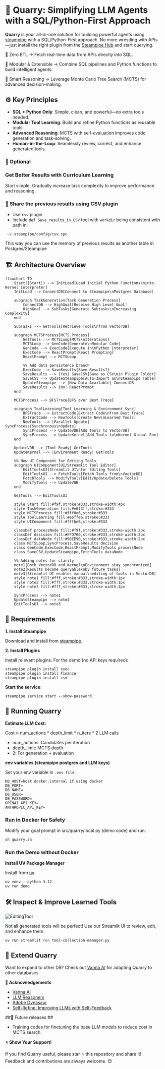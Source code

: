 # 🚀 Quarry: Simplifying LLM Agents with a SQL/Python-First Approach

**Quarry** is your all-in-one solution for building powerful agents using [steampipe](https://steampipe.io/) with a SQL/Python-First approach.
No more wrestling with APIs—just install the right plugin from the [Steampipe Hub](https://hub.steampipe.io/) and start querying.

🔎 Zero ETL → Fetch real-time data from APIs directly into SQL.

🔄 Modular & Extensible → Combine SQL pipelines and Python functions to build intelligent agents.

🧠 Smart Reasoning → Leverage Monte Carlo Tree Search (MCTS) for advanced decision-making.

## ⚙️ Key Principles
- **SQL + Python Only**: Simple, clean, and powerful—no extra tools needed.
- **Modular Tool Learning**: Build and refine Python functions as reusable tools. 
- **Advanced Reasoning**: MCTS with self-evaluation improves code generation and task-solving. 
- **Human-in-the-Loop**: Seamlessly review, correct, and enhance generated tools.

### 🌱  Optional

### Get Better Results with Curriculum Learning

Start simple. Gradually increase task complexity to improve performance and reasoning.

###  🔄 Share the previous results using CSV plugin

- Use `csv` plugin. 
- Include `def Save_results_in_CSV` tool with `workdir` being consistent with path in:

```
 ~/.steampipe/config/csv.spc
```

This way you can use the memory of previous results as another table in Postgres/Steampipe


## 🏗️ Architecture Overview

```mermaid
flowchart TD
    Start([Start]) --> InitLoad[Load Initial Python Functions\ninto Kernel Interpreter]
    InitLoad --> ConnectDB[Connect to Steampipe\nPostgres Database]
    
    subgraph TaskGeneration[Task Generation Process]
        ConnectDB --> HighGoal[Receive High Level Goal]
        HighGoal --> SubTasks[Generate Subtasks\nIncreasing Complexity]
    end
    
    SubTasks --> GetTools[Retrieve Tools\nfrom VectorDB]
    
    subgraph MCTSProcess[MCTS Process]
        GetTools --> MCTSLoop{MCTS\nIterations}
        MCTSLoop --> GenCode[Generate\nModular Code]
        GenCode --> ExecCode[Execute in\nPython Interpreter]
        ExecCode --> ReactPrompt[React Prompting]
        ReactPrompt --> MCTSLoop
        
        %% Add data persistence branch
        ExecCode --> SaveResults{Save Results?}
        SaveResults --> |Yes| SaveCSV[Save as CSV\nin Plugin Folder]
        SaveCSV --> UpdateSteampipe[Auto-Import as\nSteampipe Table]
        UpdateSteampipe --> |New Data Available| ConnectDB
        SaveResults --> |No| ReactPrompt
    end
    
    MCTSProcess --> BFSTrace[BFS over Best Trace]
    
    subgraph ToolLearning[Tool Learning & Environment Sync]
        BFSTrace --> ExtractCode[Extract Code\nfrom Best Trace]
        ExtractCode --> NewTools[Create New\nLearned Tools]
        NewTools --> |Parallel Update| SyncProcess{Synchronous\nUpdate}
        SyncProcess --> UpdateVDB[Add Tools to VectorDB]
        SyncProcess --> UpdateKernel[Add Tools to\nKernel Global Env]
    end
    
    UpdateVDB --> |Tool Ready| GetTools
    UpdateKernel --> |Environment Ready| GetTools

    %% New UI Component for Editing Tools
    subgraph UIComponent[UI/Streamlit Tool Editor]
        EditToolsUI[Streamlit UI\nfor Editing Tools]
        EditToolsUI --> FetchTools[Fetch Tools from\nVectorDB]
        FetchTools --> ModifyTools[Edit/Update/Delete Tools]
        ModifyTools --> UpdateVDB
    end

    GetTools --> EditToolsUI

    style Start fill:#f9f,stroke:#333,stroke-width:4px
    style TaskGeneration fill:#e6f3ff,stroke:#333
    style MCTSProcess fill:#fff0e6,stroke:#333
    style ToolLearning fill:#e6ffe6,stroke:#333
    style UIComponent fill:#fffbe6,stroke:#333

    classDef processNode fill:#f9f,stroke:#333,stroke-width:2px
    classDef decision fill:#FFD700,stroke:#333,stroke-width:2px
    classDef dataNode fill:#90EE90,stroke:#333,stroke-width:2px
    class MCTSLoop,SyncProcess,SaveResults decision
    class GenCode,ExecCode,ReactPrompt,ModifyTools processNode
    class SaveCSV,UpdateSteampipe,FetchTools dataNode

    %% Adding notes for clarity
    note1[Both VectorDB and Kernel\nEnvironment stay synchronized]
    note2[Results become queryable\nby future tasks]
    note3[Streamlit UI enables manual\nediting of tools in VectorDB]
    style note1 fill:#fff,stroke:#333,stroke-width:1px
    style note2 fill:#fff,stroke:#333,stroke-width:1px
    style note3 fill:#fff,stroke:#333,stroke-width:1px

    SyncProcess --> note1
    UpdateSteampipe --> note2
    EditToolsUI --> note3
```

## 🔧 Requirements

**1. Install Steampipe**

Download and install from  [steampipe](https://steampipe.io/).

**2. Install Plugins**

Install relevant plugins. For the demo (no API keys required):
```commandline
steampipe plugin install exec
steampipe plugin install finance
steampipe plugin install csv
```

**Start the service**:

`steampipe service start --show-password`

## 🚀 Running Quarry 

**Estimate LLM Cost:**

Cost ≈ num_actions * depth_limit *  n_iters * 2 LLM calls
- num_actions: Candidates per iteration 
- depth_limit: MCTS depth 
- 2: For generation + evaluation


**env variables (steampipe postgres and LLM keys)** 

Set your env variable in `.env file`:

```
DB_HOST=host.docker.internal if using docker 
DB_PORT=
DB_NAME=
DB_USER=
DB_PASSWORD=
OPENAI_API_KEY=
ANTHROPIC_API_KEY=
```

### Run in Docker for Safety

Modify your goal prompt in src/quarry/local.py (demo code) and run:

```bash
sh quarry.sh
```


### Run the Demo without Docker

**Install UV Package Manager**

Install from [uv](https://docs.astral.sh/uv/getting-started/installation/):

```commandline
uv venv --python 3.12
uv run demo
```

## 🛠️ Inspect & Improve Learned Tools
![EditingTool](assets/editing_tools.png)

Not all generated tools will be perfect!
Use our Streamlit UI to review, edit, and enhance them:

```commandline
uv run streamlit run tool-collection-manager.py
```

## 🔄 Extend Quarry

Want to expand to other DB?
Check out [Vanna AI](https://github.com/vanna-ai/vanna) for adapting Quarry to other databases.

**🙏 Acknowledgements**
   
- [Vanna AI](https://github.com/vanna-ai/vanna)
- [LLM Reasoners](https://github.com/Ber666/llm-reasoners)
- [Adobe Dynasaur](https://github.com/adobe-research/dynasaur)
- [Self-Refine: Improving LLMs with Self-Feedback](https://arxiv.org/abs/2305.16291)

##🌱 Future releases ##

- Training codes for finetuning the base LLM models to reduce cost in MCTS search.


**⭐️ Show Your Support!**

If you find Quarry useful, please star ⭐ this repository and share it!
Feedback and contributions are always welcome. 😊
